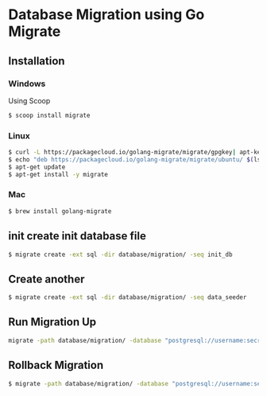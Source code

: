 # Database Migration using Go Migrate 

## Installation
### Windows
Using Scoop
```bash
$ scoop install migrate
```

### Linux
```bash
$ curl -L https://packagecloud.io/golang-migrate/migrate/gpgkey| apt-key add -
$ echo "deb https://packagecloud.io/golang-migrate/migrate/ubuntu/ $(lsb_release -sc) main" > /etc/apt/sources.list.d/migrate.list
$ apt-get update
$ apt-get install -y migrate
```

### Mac
```bash
$ brew install golang-migrate
```

## init create init database file
```bash
$ migrate create -ext sql -dir database/migration/ -seq init_db
```

## Create another 

```bash 
$ migrate create -ext sql -dir database/migration/ -seq data_seeder
```

## Run Migration Up

```bash
migrate -path database/migration/ -database "postgresql://username:secretkey@localhost:5432/database_name?sslmode=disable" -verbose up
```

## Rollback Migration

```bash
$ migrate -path database/migration/ -database "postgresql://username:secretkey@localhost:5432/database_name?sslmode=disable" -verbose down
```